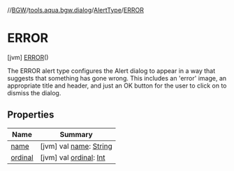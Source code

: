 //[BGW](../../../../index.md)/[tools.aqua.bgw.dialog](../../index.md)/[AlertType](../index.md)/[ERROR](index.md)



# ERROR  
 [jvm] [ERROR](index.md)()  


The ERROR alert type configures the Alert dialog to appear in a way that suggests that something has gone wrong. This includes an 'error' image, an appropriate title and header, and just an OK button for the user to click on to dismiss the dialog.

   


## Properties  
  
|  Name |  Summary | 
|---|---|
| <a name="tools.aqua.bgw.dialog/AlertType.ERROR/name/#/PointingToDeclaration/"></a>[name](name.md)| <a name="tools.aqua.bgw.dialog/AlertType.ERROR/name/#/PointingToDeclaration/"></a> [jvm] val [name](name.md): [String](https://kotlinlang.org/api/latest/jvm/stdlib/kotlin/-string/index.html)   <br>|
| <a name="tools.aqua.bgw.dialog/AlertType.ERROR/ordinal/#/PointingToDeclaration/"></a>[ordinal](ordinal.md)| <a name="tools.aqua.bgw.dialog/AlertType.ERROR/ordinal/#/PointingToDeclaration/"></a> [jvm] val [ordinal](ordinal.md): [Int](https://kotlinlang.org/api/latest/jvm/stdlib/kotlin/-int/index.html)   <br>|

